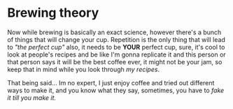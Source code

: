 # Brewing theory

Now while brewing is basically an exact science, however there's a bunch of things that will change your cup. Repetition is the only thing that will lead to *"the perfect cup"* also, it needs to be **YOUR** perfect cup, sure, it's cool to look at people's recipes and be like I'm gonna replicate it and this person or that person says it will be the best coffee ever, it might not be your jam, so keep that in mind while you look through *my recipes*.

That being said... Im no expert, I just enjoy coffee and tried out different ways to make it, and you know what they say, sometimes, you have to *fake it till you make it.*